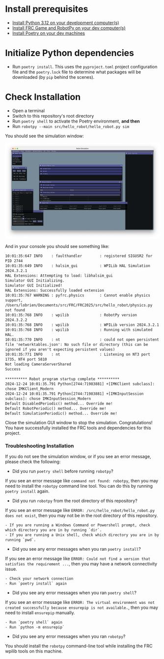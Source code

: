 
# Install prerequisites 

- [Install Python 3.12 on your development computer(s)](https://www.python.org/downloads/)
- [Install FRC Game and RobotPy on your dev computer(s)](https://docs.wpilib.org/en/stable/docs/zero-to-robot/step-2/frc-game-tools.html)
- [Install Poetry on your dev machines](https://python-poetry.org/docs/)

# Initialize Python dependencies

- Run `poetry install`. This uses the `pyproject.toml` project configuration file and the `poetry.lock` file to determine what packages will be downloaded (by `pip` behind the scenes). 

# Check Installation

- Open a terminal 
- Switch to this repository's root directory
- Run `poetry shell` to activate the Poetry environment, **and then**
- Run `robotpy --main src/hello_robot/hello_robot.py sim`

You should see the simulation window:

![image](media/simulation_gui.png)

And in your console you should see something like:

```
10:01:35:647 INFO    : faulthandler        : registered SIGUSR2 for PID 2744
10:01:35:649 INFO    : halsim_gui          : WPILib HAL Simulation 2024.3.2.1
HAL Extensions: Attempting to load: libhalsim_gui
Simulator GUI Initializing.
Simulator GUI Initialized!
HAL Extensions: Successfully loaded extension
10:01:35:767 WARNING : pyfrc.physics       : Cannot enable physics support, /Users/lobrien/Documents/src/FRC/FRC2025/src/hello_robot/physics.py not found
10:01:35:768 INFO    : wpilib              : RobotPy version 2024.3.2.2
10:01:35:768 INFO    : wpilib              : WPILib version 2024.3.2.1
10:01:35:768 INFO    : wpilib              : Running with simulated HAL.
10:01:35:770 INFO    : nt                  : could not open persistent file 'networktables.json': No such file or directory (this can be ignored if you aren't expecting persistent values)
10:01:35:771 INFO    : nt                  : Listening on NT3 port 1735, NT4 port 5810
Not loading CameraServerShared
Success

********** Robot program startup complete **********
2024-12-24 10:01:35.791 Python[2744:71983881] +[IMKClient subclass]: chose IMKClient_Modern
2024-12-24 10:01:35.791 Python[2744:71983881] +[IMKInputSession subclass]: chose IMKInputSession_Modern
Default DisabledPeriodic() method... Override me!
Default RobotPeriodic() method... Override me!
Default SimulationPeriodic() method... Override me!

```
Close the simulation GUI window to stop the simulation. Congratulations! You have successfully installed the FRC tools and dependencies for this project.

### Troubleshooting Installation

If you do not see the simulation window, or if you see an error message, please check the following:

- Did you run `poetry shell` before running `robotpy`?

If you see an error message like `command not found: robotpy`, then you may need to install the `robotpy` command line tool. You can do this by running `poetry install` again.

- Did you run `robotpy` from the root directory of this repository?

If you see an error message like `ERROR: /src/hello_robot/hello_robot.py does not exist`, then you may not be in the root directory of this repository.

    - If you are running a Windows Command or Powershell prompt, check which directory you are in by running `dir`. 
    - If you are running a Unix shell, check which directory you are in by running `pwd`.

- Did you see any error messages when you ran `poetry install`?

If you see an error message like `ERROR: Could not find a version that satisfies the requirement ...`, then you may have a network connectivity issue. 

    - Check your network connection
    - Run `poetry install` again

- Did you see any error messages when you ran `poetry shell`?

If you see an error message like `ERROR: The virtual environment was not created successfully because ensurepip is not available.`, then you may need to install `ensurepip` manually. 

    - Run `poetry shell` again
    - Run `python -m ensurepip`

- Did you see any error messages when you ran `robotpy`?

You should install the `robotpy` command-line tool while installing the FRC wpilib tools on this machine. 

